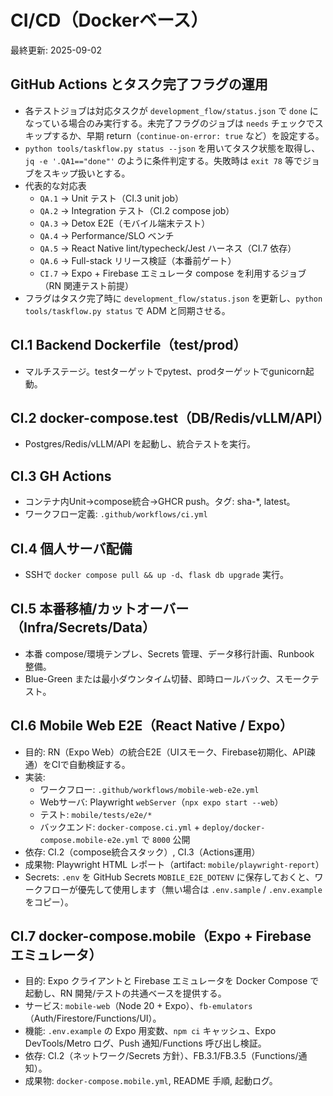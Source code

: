 # CI/CD（Dockerベース）

最終更新: 2025-09-02

## GitHub Actions とタスク完了フラグの運用
- 各テストジョブは対応タスクが `development_flow/status.json` で `done` になっている場合のみ実行する。未完了フラグのジョブは `needs` チェックでスキップするか、早期 return（`continue-on-error: true` など）を設定する。
- `python tools/taskflow.py status --json` を用いてタスク状態を取得し、`jq -e '.QA1=="done"'` のように条件判定する。失敗時は `exit 78` 等でジョブをスキップ扱いとする。
- 代表的な対応表
  - `QA.1` → Unit テスト（CI.3 unit job）
  - `QA.2` → Integration テスト（CI.2 compose job）
  - `QA.3` → Detox E2E（モバイル端末テスト）
  - `QA.4` → Performance/SLO ベンチ
  - `QA.5` → React Native lint/typecheck/Jest ハーネス（CI.7 依存）
  - `QA.6` → Full-stack リリース検証（本番前ゲート）
  - `CI.7` → Expo + Firebase エミュレータ compose を利用するジョブ（RN 関連テスト前提）
- フラグはタスク完了時に `development_flow/status.json` を更新し、`python tools/taskflow.py status` で ADM と同期させる。

## CI.1 Backend Dockerfile（test/prod）
- マルチステージ。testターゲットでpytest、prodターゲットでgunicorn起動。

## CI.2 docker-compose.test（DB/Redis/vLLM/API）
- Postgres/Redis/vLLM/API を起動し、統合テストを実行。

## CI.3 GH Actions
- コンテナ内Unit→compose統合→GHCR push。タグ: sha-*, latest。
- ワークフロー定義: `.github/workflows/ci.yml`

## CI.4 個人サーバ配備
- SSHで `docker compose pull && up -d`、`flask db upgrade` 実行。

## CI.5 本番移植/カットオーバー（Infra/Secrets/Data）
- 本番 compose/環境テンプレ、Secrets 管理、データ移行計画、Runbook 整備。
- Blue-Green または最小ダウンタイム切替、即時ロールバック、スモークテスト。

## CI.6 Mobile Web E2E（React Native / Expo）
- 目的: RN（Expo Web）の統合E2E（UIスモーク、Firebase初期化、API疎通）をCIで自動検証する。
- 実装:
  - ワークフロー: `.github/workflows/mobile-web-e2e.yml`
  - Webサーバ: Playwright `webServer`（`npx expo start --web`）
  - テスト: `mobile/tests/e2e/*`
  - バックエンド: `docker-compose.ci.yml` + `deploy/docker-compose.mobile-e2e.yml` で `8000` 公開
- 依存: CI.2（compose統合スタック）, CI.3（Actions運用）
- 成果物: Playwright HTML レポート（artifact: `mobile/playwright-report`）
 - Secrets: `.env` を GitHub Secrets `MOBILE_E2E_DOTENV` に保存しておくと、ワークフローが優先して使用します（無い場合は `.env.sample` / `.env.example` をコピー）。

## CI.7 docker-compose.mobile（Expo + Firebase エミュレータ）
- 目的: Expo クライアントと Firebase エミュレータを Docker Compose で起動し、RN 開発/テストの共通ベースを提供する。
- サービス: `mobile-web`（Node 20 + Expo）、`fb-emulators`（Auth/Firestore/Functions/UI）。
- 機能: `.env.example` の Expo 用変数、`npm ci` キャッシュ、Expo DevTools/Metro ログ、Push 通知/Functions 呼び出し検証。
- 依存: CI.2（ネットワーク/Secrets 方針）、FB.3.1/FB.3.5（Functions/通知）。
- 成果物: `docker-compose.mobile.yml`, README 手順, 起動ログ。
